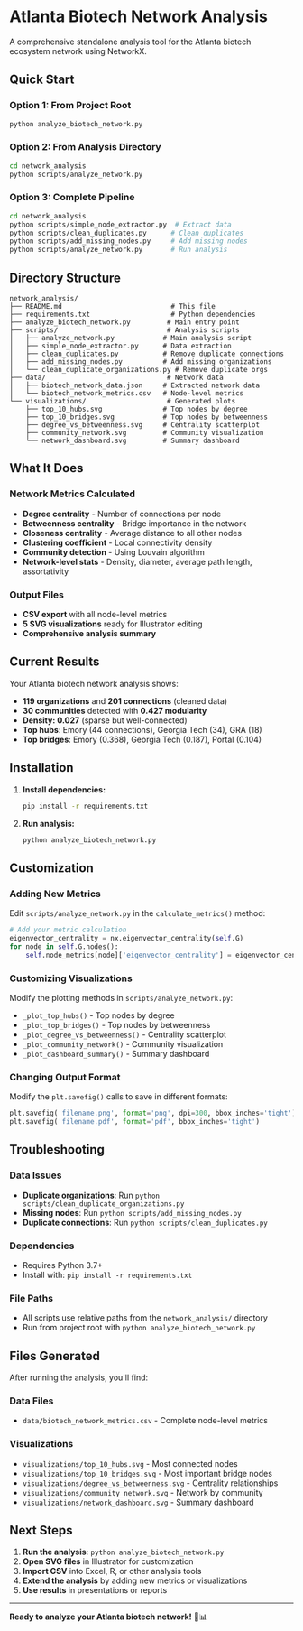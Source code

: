 # Atlanta Biotech Network Analysis

A comprehensive standalone analysis tool for the Atlanta biotech ecosystem network using NetworkX.

## Quick Start

### Option 1: From Project Root
```bash
python analyze_biotech_network.py
```

### Option 2: From Analysis Directory
```bash
cd network_analysis
python scripts/analyze_network.py
```

### Option 3: Complete Pipeline
```bash
cd network_analysis
python scripts/simple_node_extractor.py  # Extract data
python scripts/clean_duplicates.py      # Clean duplicates
python scripts/add_missing_nodes.py     # Add missing nodes
python scripts/analyze_network.py       # Run analysis
```

## Directory Structure

```
network_analysis/
├── README.md                           # This file
├── requirements.txt                    # Python dependencies
├── analyze_biotech_network.py         # Main entry point
├── scripts/                           # Analysis scripts
│   ├── analyze_network.py            # Main analysis script
│   ├── simple_node_extractor.py      # Data extraction
│   ├── clean_duplicates.py           # Remove duplicate connections
│   ├── add_missing_nodes.py          # Add missing organizations
│   └── clean_duplicate_organizations.py # Remove duplicate orgs
├── data/                              # Network data
│   ├── biotech_network_data.json     # Extracted network data
│   └── biotech_network_metrics.csv   # Node-level metrics
└── visualizations/                    # Generated plots
    ├── top_10_hubs.svg               # Top nodes by degree
    ├── top_10_bridges.svg            # Top nodes by betweenness
    ├── degree_vs_betweenness.svg     # Centrality scatterplot
    ├── community_network.svg         # Community visualization
    └── network_dashboard.svg         # Summary dashboard
```

## What It Does

### Network Metrics Calculated
- **Degree centrality** - Number of connections per node
- **Betweenness centrality** - Bridge importance in the network
- **Closeness centrality** - Average distance to all other nodes
- **Clustering coefficient** - Local connectivity density
- **Community detection** - Using Louvain algorithm
- **Network-level stats** - Density, diameter, average path length, assortativity

### Output Files
- **CSV export** with all node-level metrics
- **5 SVG visualizations** ready for Illustrator editing
- **Comprehensive analysis summary**

## Current Results

Your Atlanta biotech network analysis shows:
- **119 organizations** and **201 connections** (cleaned data)
- **30 communities** detected with **0.427 modularity**
- **Density: 0.027** (sparse but well-connected)
- **Top hubs**: Emory (44 connections), Georgia Tech (34), GRA (18)
- **Top bridges**: Emory (0.368), Georgia Tech (0.187), Portal (0.104)

## Installation

1. **Install dependencies:**
   ```bash
   pip install -r requirements.txt
   ```

2. **Run analysis:**
   ```bash
   python analyze_biotech_network.py
   ```

## Customization

### Adding New Metrics
Edit `scripts/analyze_network.py` in the `calculate_metrics()` method:

```python
# Add your metric calculation
eigenvector_centrality = nx.eigenvector_centrality(self.G)
for node in self.G.nodes():
    self.node_metrics[node]['eigenvector_centrality'] = eigenvector_centrality.get(node, 0)
```

### Customizing Visualizations
Modify the plotting methods in `scripts/analyze_network.py`:
- `_plot_top_hubs()` - Top nodes by degree
- `_plot_top_bridges()` - Top nodes by betweenness
- `_plot_degree_vs_betweenness()` - Centrality scatterplot
- `_plot_community_network()` - Community visualization
- `_plot_dashboard_summary()` - Summary dashboard

### Changing Output Format
Modify the `plt.savefig()` calls to save in different formats:
```python
plt.savefig('filename.png', format='png', dpi=300, bbox_inches='tight')
plt.savefig('filename.pdf', format='pdf', bbox_inches='tight')
```

## Troubleshooting

### Data Issues
- **Duplicate organizations**: Run `python scripts/clean_duplicate_organizations.py`
- **Missing nodes**: Run `python scripts/add_missing_nodes.py`
- **Duplicate connections**: Run `python scripts/clean_duplicates.py`

### Dependencies
- Requires Python 3.7+
- Install with: `pip install -r requirements.txt`

### File Paths
- All scripts use relative paths from the `network_analysis/` directory
- Run from project root with `python analyze_biotech_network.py`

## Files Generated

After running the analysis, you'll find:

### Data Files
- `data/biotech_network_metrics.csv` - Complete node-level metrics

### Visualizations
- `visualizations/top_10_hubs.svg` - Most connected nodes
- `visualizations/top_10_bridges.svg` - Most important bridge nodes
- `visualizations/degree_vs_betweenness.svg` - Centrality relationships
- `visualizations/community_network.svg` - Network by community
- `visualizations/network_dashboard.svg` - Summary dashboard

## Next Steps

1. **Run the analysis**: `python analyze_biotech_network.py`
2. **Open SVG files** in Illustrator for customization
3. **Import CSV** into Excel, R, or other analysis tools
4. **Extend the analysis** by adding new metrics or visualizations
5. **Use results** in presentations or reports

---

**Ready to analyze your Atlanta biotech network!** 🧬📊
